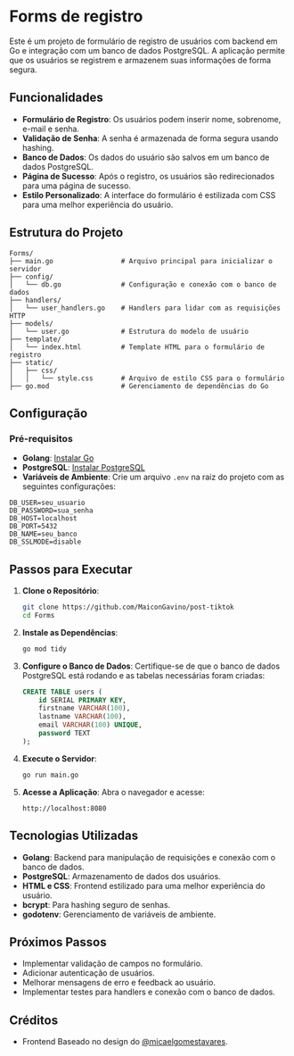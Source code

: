 # Forms de registro

Este é um projeto de formulário de registro de usuários com backend em Go e integração com um banco de dados PostgreSQL. A aplicação permite que os usuários se registrem e armazenem suas informações de forma segura.

## Funcionalidades

- **Formulário de Registro**: Os usuários podem inserir nome, sobrenome, e-mail e senha.
- **Validação de Senha**: A senha é armazenada de forma segura usando hashing.
- **Banco de Dados**: Os dados do usuário são salvos em um banco de dados PostgreSQL.
- **Página de Sucesso**: Após o registro, os usuários são redirecionados para uma página de sucesso.
- **Estilo Personalizado**: A interface do formulário é estilizada com CSS para uma melhor experiência do usuário.

## Estrutura do Projeto

```
Forms/
├── main.go                 # Arquivo principal para inicializar o servidor
├── config/
│   └── db.go               # Configuração e conexão com o banco de dados
├── handlers/
│   └── user_handlers.go    # Handlers para lidar com as requisições HTTP
├── models/
│   └── user.go             # Estrutura do modelo de usuário
├── template/
│   └── index.html          # Template HTML para o formulário de registro
├── static/
│   ├── css/
│   │   └── style.css       # Arquivo de estilo CSS para o formulário
├── go.mod                  # Gerenciamento de dependências do Go
```

## Configuração

### Pré-requisitos

- **Golang**: [Instalar Go](https://golang.org/dl/)
- **PostgreSQL**: [Instalar PostgreSQL](https://www.postgresql.org/download/)
- **Variáveis de Ambiente**: Crie um arquivo `.env` na raiz do projeto com as seguintes configurações:

```
DB_USER=seu_usuario
DB_PASSWORD=sua_senha
DB_HOST=localhost
DB_PORT=5432
DB_NAME=seu_banco
DB_SSLMODE=disable
```

## **Passos para Executar**

1. **Clone o Repositório**:
   ```bash
   git clone https://github.com/MaiconGavino/post-tiktok
   cd Forms
   ```

2. **Instale as Dependências**:
   ```bash
   go mod tidy
   ```

3. **Configure o Banco de Dados**:
   Certifique-se de que o banco de dados PostgreSQL está rodando e as tabelas necessárias foram criadas:

   ```sql
   CREATE TABLE users (
       id SERIAL PRIMARY KEY,
       firstname VARCHAR(100),
       lastname VARCHAR(100),
       email VARCHAR(100) UNIQUE,
       password TEXT
   );
   ```

4. **Execute o Servidor**:
   ```bash
   go run main.go
   ```

5. **Acesse a Aplicação**:
   Abra o navegador e acesse:
   ```
   http://localhost:8080
   ```

## Tecnologias Utilizadas

- **Golang**: Backend para manipulação de requisições e conexão com o banco de dados.
- **PostgreSQL**: Armazenamento de dados dos usuários.
- **HTML e CSS**: Frontend estilizado para uma melhor experiência do usuário.
- **bcrypt**: Para hashing seguro de senhas.
- **godotenv**: Gerenciamento de variáveis de ambiente.

## Próximos Passos

- Implementar validação de campos no formulário.
- Adicionar autenticação de usuários.
- Melhorar mensagens de erro e feedback ao usuário.
- Implementar testes para handlers e conexão com o banco de dados.

## Créditos

- Frontend Baseado no design do [@micaelgomestavares](https://uiverse.io/micaelgomestavares/purple-cow-92).



